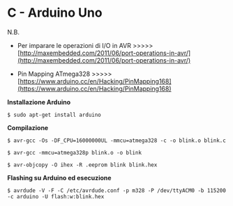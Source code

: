 # C - Arduino Uno

N.B.
* Per imparare le operazioni di I/O in AVR >>>>> [http://maxembedded.com/2011/06/port-operations-in-avr/](http://maxembedded.com/2011/06/port-operations-in-avr/)

* Pin Mapping ATmega328 >>>>> [https://www.arduino.cc/en/Hacking/PinMapping168](https://www.arduino.cc/en/Hacking/PinMapping168)

**Installazione Arduino**

`$ sudo apt-get install arduino`

**Compilazione**

`$ avr-gcc -Os -DF_CPU=16000000UL -mmcu=atmega328 -c -o blink.o blink.c`

`$ avr-gcc -mmcu=atmega328p blink.o -o blink`

`$ avr-objcopy -O ihex -R .eeprom blink blink.hex`

**Flashing su Arduino ed esecuzione**

`$ avrdude -V -F -C /etc/avrdude.conf -p m328 -P /dev/ttyACM0 -b 115200 -c arduino -U flash:w:blink.hex`
